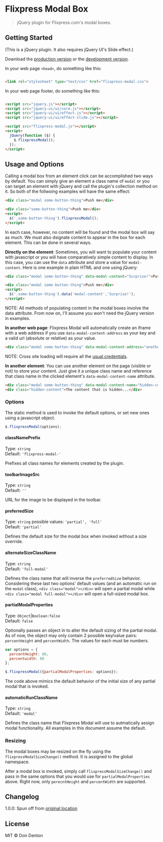 # Flixpress Modal Box

> jQuery plugin for Flixpress.com's modal boxes.


## Getting Started

(This is a jQuery plugin. It also requires jQuery UI's Slide effect.)

Download the [production version][min] or the [development version][max].

[min]: https://raw.githubusercontent.com/happycollision/jquery-flixpress-modal/master/dist/flixpress-modal.min.js
[max]: https://raw.githubusercontent.com/happycollision/jquery-flixpress-modal/master/dist/flixpress-modal.js

In your web page `<head>`, do something like this:

```html

<link rel="stylesheet" type="text/css" href="flixpress-modal.css">
```
In your web page footer, do something like this:

```html

<script src="jquery.js"></script>
<script src="jquery-ui/ui/core.js"></script>
<script src="jquery-ui/ui/effect.js"></script>
<script src="jquery-ui/ui/effect-slide.js"></script>

<script src="flixpress-modal.js"></script>
<script>
  jQuery(function ($) {
    $.flixpressModal();
  });
</script>
```

## Usage and Options

Calling a modal box from an element click can be accomplished two ways by default. You can simply give an element a class name of `modal` or you can target an element with jQuery and call the plugin's collection method on it. So both of the follwoing examples will have the same effect:

```html
<div class="modal some-button-thing">Push me</div>
```

```html
<div class="some-button-thing">Push me</div>
<script>
  $('.some-button-thing').flixpressModal();
</script>
```

In each case, however, no content will be found and the modal box will say as much. We must also dsignate content to appear in the box for each element. This can be done in several ways.

__Directly on the element__: Sometimes, you will want to populate your content with javascript or you will have comparatively simple content to display. In this case, you can use the `data` attribute and store a value for `modal-content`. Here is one example in plain HTML and one using jQuery:

```html
<div class="modal some-button-thing" data-modal-content="Surprise!">Push me</div>
```

```html
<div class="modal some-button-thing">Push me</div>
<script>
  $('.some-button-thing').data('modal-content','Surprise!');
</script>
```

NOTE: All methods of populating content in the modal boxes involve the data attribute. From now on, I'll assume you won't need the jQuery version in examples.

__In another web page__: Flixpress Modal will automatically create an iframe with a web address if you use `data-modal-content-address` as your key and a valid url (absolute or relative) as your value.

```html
<div class="modal some-button-thing" data-modal-content-address="another-page.html">Push me</div>
```

NOTE: Cross site loading will require all the [usual credentials](https://developer.mozilla.org/en-US/docs/Web/HTTP/Access_control_CORS).

__In another element__: You can use another element on the page (visible or not) to store your content. Just give it a unique class name and reference that class name in the clicked element's `data-modal-content-name` attribute.

```html
<div class="modal some-button-thing" data-modal-content-name="hidden-content">Push me</div>
<div class="hidden-content">The content that is hidden...</div>
```

### Options

The static method is used to invoke the default options, or set new ones using a javascript object.

```javascript
$.flixpressModal(options);
```

#### classNamePrefix

Type: `string`  
Default: `'flixpress-modal-'`

Prefixes all class names for elements created by the plugin.

#### toolbarImageSrc

Type: `string`  
Default: `''`

URL for the image to be displayed in the toolbar.

#### preferredSize

Type: `string` possible values: `'partial', 'full'`  
Default: `'partial'`

Defines the default size for the modal box when invoked without a size override.

#### alternateSizeClassName

Type: `string`  
Default: `'full-modal'`

Defines the class name that will inverse the `preferredSize` behavior. Considering these last two options' default values (and an automatic run on the `modal` class), `<div class="modal"></div>` will open a partial modal while `<div class="modal full-modal"></div>` will open a full-sized modal box.

#### partialModalProperties

Type: `Object`|`Boolean:false`  
Default: `false`

Optionally passes an object in to alter the default sizing of the partial modal. As of now, the object may only contain 2 possible key/value pairs: `percentHeight` and `percentWidth`. The values for each must be numbers.

```javascript
var options = {
  percentHeight: 80,
  percentwidth: 80
};

$.flixpressModal({partialModalProperties: options});
```

The code above mimics the default behavior of the initial size of any partial modal that is invoked.

#### automaticRunClassName

Type: `string`  
Default: `'modal'`

Defines the class name that Flixpress Modal will use to autmatically assign modal functionality. All examples in this document assume the default.

### Resizing

The modal boxes may be resized on the fly using the `flixpressModalSizeChange()` method. It is assigned to the global namespace.

After a modal box is invoked, simply call `flixpressModalSizeChange()` and pass in the same options that you would use for `partialModalProperties` above. Right now, only `perecntHeight` and `percentWidth` are supported.

## Changelog

1.0.0: Spun off from [original location](http://github.com/happycollision/flixpress-static-prjects)

## License

MIT © Don Denton
